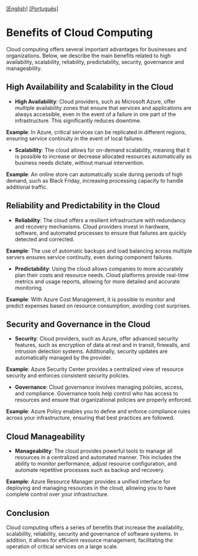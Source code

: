 [\[English\]](READMEE.md) [\[Português\]](README.md)

# Benefits of Cloud Computing

Cloud computing offers several important advantages for businesses and organizations. Below, we describe the main benefits related to high availability, scalability, reliability, predictability, security, governance and manageability.

## High Availability and Scalability in the Cloud

- **High Availability**: Cloud providers, such as Microsoft Azure, offer multiple availability zones that ensure that services and applications are always accessible, even in the event of a failure in one part of the infrastructure. This significantly reduces downtime.

**Example**: In Azure, critical services can be replicated in different regions, ensuring service continuity in the event of local failures.

- **Scalability**: The cloud allows for on-demand scalability, meaning that it is possible to increase or decrease allocated resources automatically as business needs dictate, without manual intervention.

**Example**: An online store can automatically scale during periods of high demand, such as Black Friday, increasing processing capacity to handle additional traffic.

## Reliability and Predictability in the Cloud

- **Reliability**: The cloud offers a resilient infrastructure with redundancy and recovery mechanisms. Cloud providers invest in hardware, software, and automated processes to ensure that failures are quickly detected and corrected.

**Example**: The use of automatic backups and load balancing across multiple servers ensures service continuity, even during component failures.

- **Predictability**: Using the cloud allows companies to more accurately plan their costs and resource needs. Cloud platforms provide real-time metrics and usage reports, allowing for more detailed and accurate monitoring.

**Example**: With Azure Cost Management, it is possible to monitor and predict expenses based on resource consumption, avoiding cost surprises.

## Security and Governance in the Cloud

- **Security**: Cloud providers, such as Azure, offer advanced security features, such as encryption of data at rest and in transit, firewalls, and intrusion detection systems. Additionally, security updates are automatically managed by the provider.

**Example**: Azure Security Center provides a centralized view of resource security and enforces consistent security policies.

- **Governance**: Cloud governance involves managing policies, access, and compliance. Governance tools help control who has access to resources and ensure that organizational policies are properly enforced.

**Example**: Azure Policy enables you to define and enforce compliance rules across your infrastructure, ensuring that best practices are followed.

## Cloud Manageability

- **Manageability**: The cloud provides powerful tools to manage all resources in a centralized and automated manner. This includes the ability to monitor performance, adjust resource configuration, and automate repetitive processes such as backup and recovery.

**Example**: Azure Resource Manager provides a unified interface for deploying and managing resources in the cloud, allowing you to have complete control over your infrastructure.

## Conclusion

Cloud computing offers a series of benefits that increase the availability, scalability, reliability, security and governance of software systems. In addition, it allows for efficient resource management, facilitating the operation of critical services on a large scale.
